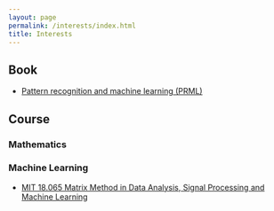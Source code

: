 ```yaml
---
layout: page
permalink: /interests/index.html
title: Interests
---
```


## Book
- [Pattern recognition and machine learning (PRML)](http://users.isr.ist.utl.pt/~wurmd/Livros/school/Bishop%20-%20Pattern%20Recognition%20And%20Machine%20Learning%20-%20Springer%20%202006.pdf)



## Course

### Mathematics

### Machine Learning

- [MIT 18.065 Matrix Method in Data Analysis, Signal Processing and Machine Learning](https://www.youtube.com/watch?v=Cx5Z-OslNWE&list=PLUl4u3cNGP63oMNUHXqIUcrkS2PivhN3k)

  





